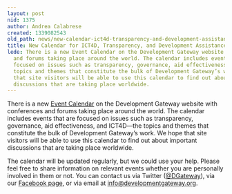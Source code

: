 ```yaml
---
layout: post
nid: 1375
author: Andrea Calabrese
created: 1339082543
old_path: news/new-calendar-ict4d-transparency-and-development-assistance-events-worldwide
title: New Calendar for ICT4D, Transparency, and Development Assistance Events Worldwide
lede: There is a new Event Calendar on the Development Gateway website with conferences
  and forums taking place around the world. The calendar includes events that are
  focused on issues such as transparency, governance, aid effectiveness, and ICT4D—the
  topics and themes that constitute the bulk of Development Gateway’s work. We hope
  that site visitors will be able to use this calendar to find out about important
  discussions that are taking place worldwide.
---
```


There is a new [Event Calendar](/news/eventscalendar) on the Development Gateway website with conferences and forums taking place around the world. The calendar includes events that are focused on issues such as transparency, governance, aid effectiveness, and ICT4D—the topics and themes that constitute the bulk of Development Gateway’s work. We hope that site visitors will be able to use this calendar to find out about important discussions that are taking place worldwide.

The calendar will be updated regularly, but we could use your help. Please feel free to share information on relevant events whether you are personally involved in them or not. You can contact us via Twitter ([@DGateway](http://twitter.com/#!/dgateway)), via our [Facebook page](http://www.facebook.com/pages/Development-Gateway/104900753640), or via email at [info@developmentgateway.org](mailto:info@developmentgateway.org).
